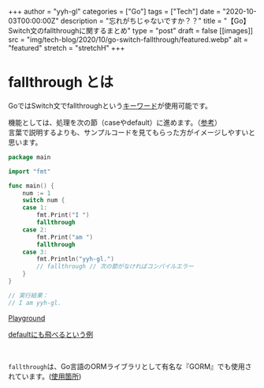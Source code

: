<!-- textlint-disable -->

+++
author = "yyh-gl"
categories = ["Go"]
tags = ["Tech"]
date = "2020-10-03T00:00:00Z"
description = "忘れがちじゃないですか？？"
title = "【Go】Switch文のfallthroughに関するまとめ"
type = "post"
draft = false
[[images]]
  src = "img/tech-blog/2020/10/go-switch-fallthrough/featured.webp"
  alt = "featured"
  stretch = "stretchH"
+++

<!-- textlint-enable -->

# fallthrough とは

GoではSwitch文でfallthroughという[キーワード](https://golang.org/ref/spec#Keywords)が使用可能です。

機能としては、処理を次の節（caseやdefault）に進めます。（[参考](https://github.com/golang/go/wiki/Switch#fall-through)）<br>
言葉で説明するよりも、サンプルコードを見てもらった方がイメージしやすいと思います。

```go
package main

import "fmt"

func main() {
	num := 1
	switch num {
	case 1:
		fmt.Print("I ")
		fallthrough
	case 2:
		fmt.Print("am ")
		fallthrough
	case 3:
		fmt.Println("yyh-gl.")
		// fallthrough // 次の節がなければコンパイルエラー
	}
}

// 実行結果：
// I am yyh-gl.
```

[Playground](https://play.golang.org/p/FBJKDxbVw5n)

[defaultにも飛べるという例](https://play.golang.org/p/VmfdVwngNGi)

<br>

`fallthrough`は、Go言語のORMライブラリとして有名な『GORM』でも使用されています。([使用箇所](https://github.com/go-gorm/gorm/blob/26dd4c980a62d47c990a05da9e5566bff3b2b00c/finisher_api.go#L94))<br>


